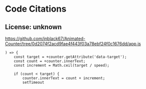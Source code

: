 # Code Citations

## License: unknown
https://github.com/inblack67/Animated-Counter/tree/0d2074f2acd9fae4f443f03a78ebf24f0c1676dd/app.js

```
) => {
    const target = +counter.getAttribute('data-target');
    const count = +counter.innerText;
    const increment = Math.ceil(target / speed);

    if (count < target) {
        counter.innerText = count + increment;
        setTimeout
```

